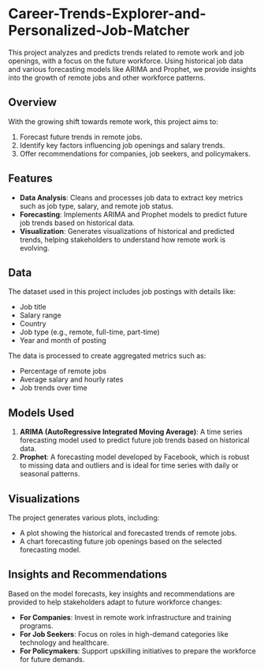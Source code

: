 # Career-Trends-Explorer-and-Personalized-Job-Matcher

This project analyzes and predicts trends related to remote work and job openings, with a focus on the future workforce. Using historical job data and various forecasting models like ARIMA and Prophet, we provide insights into the growth of remote jobs and other workforce patterns.

## Overview

With the growing shift towards remote work, this project aims to:

1. Forecast future trends in remote jobs.
2. Identify key factors influencing job openings and salary trends.
3. Offer recommendations for companies, job seekers, and policymakers.

## Features

- **Data Analysis**: Cleans and processes job data to extract key metrics such as job type, salary, and remote job status.
- **Forecasting**: Implements ARIMA and Prophet models to predict future job trends based on historical data.
- **Visualization**: Generates visualizations of historical and predicted trends, helping stakeholders to understand how remote work is evolving.

## Data

The dataset used in this project includes job postings with details like:

- Job title
- Salary range
- Country
- Job type (e.g., remote, full-time, part-time)
- Year and month of posting

The data is processed to create aggregated metrics such as:

- Percentage of remote jobs
- Average salary and hourly rates
- Job trends over time

## Models Used

1. **ARIMA (AutoRegressive Integrated Moving Average)**: A time series forecasting model used to predict future job trends based on historical data.
2. **Prophet**: A forecasting model developed by Facebook, which is robust to missing data and outliers and is ideal for time series with daily or seasonal patterns.

## Visualizations

The project generates various plots, including:

- A plot showing the historical and forecasted trends of remote jobs.
- A chart forecasting future job openings based on the selected forecasting model.

## Insights and Recommendations

Based on the model forecasts, key insights and recommendations are provided to help stakeholders adapt to future workforce changes:

- **For Companies**: Invest in remote work infrastructure and training programs.
- **For Job Seekers**: Focus on roles in high-demand categories like technology and healthcare.
- **For Policymakers**: Support upskilling initiatives to prepare the workforce for future demands.

